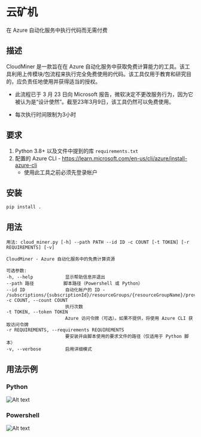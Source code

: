 # 云矿机
在 Azure 自动化服务中执行代码而无需付费

## 描述
CloudMiner 是一款旨在在 Azure 自动化服务中获取免费计算能力的工具。该工具利用上传模块/包流程来执行完全免费使用的代码。该工具仅用于教育和研究目的，应负责任地使用并获得适当的授权。

* 此流程已于 3 月 23 日向 Microsoft 报告，微软决定不更改服务行为，因为它被认为是“设计使然”。截至23年3月9日，该工具仍然可以免费使用。

* 每次执行时间限制为3小时

## 要求
1. Python 3.8+ 以及文件中提到的库 `requirements.txt`
2. 配置的 Azure CLI - https://learn.microsoft.com/en-us/cli/azure/install-azure-cli
    - 使用此工具之前必须先登录帐户

## 安装
```pip install .```

## 用法
```
用法: cloud_miner.py [-h] --path PATH --id ID -c COUNT [-t TOKEN] [-r REQUIREMENTS] [-v]

CloudMiner - Azure 自动化服务中的免费计算资源

可选参数:
-h, --help            显示帮助信息并退出
--path 路径           脚本路径（Powershell 或 Python）
--id ID               自动化帐户的 ID - /subscriptions/{subscriptionId}/resourceGroups/{resourceGroupName}/providers/Microsoft.Automation/automationAccounts/{automationAccountName}
-c COUNT, --count COUNT
                      执行次数
-t TOKEN, --token TOKEN
                      Azure 访问令牌（可选）。如果不提供，将使用 Azure CLI 获取访问令牌
-r REQUIREMENTS, --requirements REQUIREMENTS
                      要安装并由脚本使用的要求文件的路径（仅适用于 Python 脚本）
-v, --verbose         启用详细模式
```

## 用法示例
### Python
![Alt text](images/cloud-miner-usage-python.png?raw=true "Usage Example")
### Powershell
![Alt text](images/cloud-miner-usage-powershell.png?raw=true "Usage Example")
